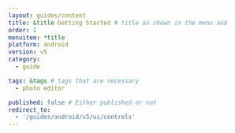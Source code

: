 ```yaml
---
layout: guides/content
title: &title Getting Started # title as shown in the menu and 
order: 1
menuitem: *title
platform: android
version: v5
category: 
  - guide

tags: &tags # tags that are necessary
  - photo editor 

published: false # Either published or not 
redirect_to:
  - '/guides/android/v5/ui/controls'
---
```

